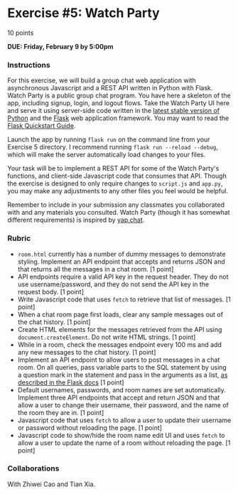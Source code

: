 # Exercise #5: Watch Party

10 points

**DUE: Friday, February 9 by 5:00pm**

### Instructions

For this exercise, we will build a group chat web application with asynchronous
Javascript and a REST API written in Python with Flask. Watch Party is a public
group chat program. You have here a skeleton of the app, including signup, login,
and logout flows. Take the Watch Party UI here and serve it using server-side code
written in the [latest stable version of Python](https://www.python.org/downloads/)
and the [Flask](https://flask.palletsprojects.com/en/2.2.x/installation/) web
application framework. You may want to read the
[Flask Quickstart Guide](https://flask.palletsprojects.com/en/2.2.x/quickstart/).

Launch the app by running `flask run` on the command line from your Exercise 5
directory. I recommend running `flask run --reload --debug`, which will make the server
automatically load changes to your files.

Your task will be to implement a REST API for some of the Watch Party's functions,
and client-side Javascript code that consumes that API. Though the exercise is
designed to only require changes to `script.js` and `app.py`, you may make any
adjustments to any other files you feel would be helpful.

Remember to include in your submission any classmates you collaborated with and
any materials you consulted. Watch Party (though it has somewhat different
requirements) is inspired by [yap.chat](https://yap.chat/).

### Rubric

- `room.html` currently has a number of dummy messages to demonstrate styling.
  Implement an API endpoint that accepts and returns JSON and that returns all the
  messages in a chat room. [1 point]
- API endpoints require a valid API key in the request header. They do not use
  username/password, and they do not send the API key in the request body. [1 point]
- Write Javascript code that uses `fetch` to retrieve that list of messages. [1 point]
- When a chat room page first loads, clear any sample messages out of the chat
  history. [1 point]
- Create HTML elements for the messages retrieved from the API using
  `document.createElement`. Do not write HTML strings. [1 point]
- While in a room, check the messages endpoint every 100 ms and add any new messages
  to the chat history. [1 point]
- Implement an API endpoint to allow users to post messages in a chat room. On all
  queries, pass variable parts to the SQL statement by using a question mark in the
  statement and pass in the arguments as a list,
  [as described in the Flask docs](https://flask.palletsprojects.com/en/2.2.x/patterns/sqlite3/#:~:text=To%20pass%20variable%20parts%20to%20the%20SQL%20statement%2C%20use%20a%20question%20mark%20in%20the%20statement%20and%20pass%20in%20the%20arguments%20as%20a%20list.%20Never%20directly%20add%20them%20to%20the%20SQL%20statement%20with%20string%20formatting%20because%20this%20makes%20it%20possible%20to%20attack%20the%20application%20using%20SQL%20Injections.)
  [1 point]
- Default usernames, passwords, and room names are set automatically. Implement
  three API endpoints that accept and return JSON and that allow a user to change their
  username, their password, and the name of the room they are in. [1 point]
- Javascript code that uses `fetch` to allow a user to update their username or
  password without reloading the page. [1 point]
- Javascript code to show/hide the room name edit UI and uses `fetch` to allow a user
  to update the name of a room without reloading the page. [1 point]

### Collaborations

With Zhiwei Cao and Tian Xia.